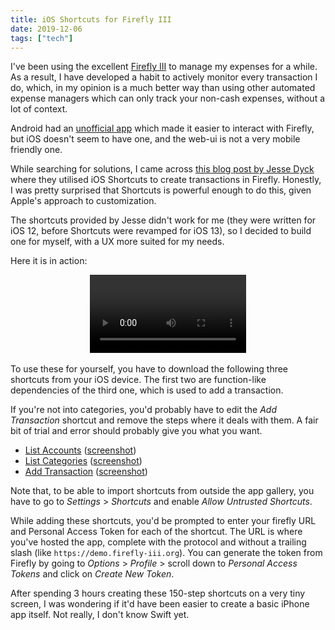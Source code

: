 ```yaml
---
title: iOS Shortcuts for Firefly III
date: 2019-12-06
tags: ["tech"]
---
```


I've been using the excellent [Firefly III][firefly] to manage my expenses for a while. As a result, I have developed a habit to actively monitor every transaction I do, which, in my opinion is a much better way than using other automated expense managers which can only track your non-cash expenses, without a lot of context.

Android had an [unofficial app][android-app] which made it easier to interact with Firefly, but iOS doesn't seem to have one, and the web-ui is not a very mobile friendly one.

While searching for solutions, I came across [this blog post by Jesse Dyck][jesse-blog] where they utilised iOS Shortcuts to create transactions in Firefly. Honestly, I was pretty surprised that Shortcuts is powerful enough to do this, given Apple's approach to customization.

The shortcuts provided by Jesse didn't work for me (they were written for iOS 12, before Shortcuts were revamped for iOS 13), so I decided to build one for myself, with a UX more suited for my needs.
<!--more-->

Here it is in action:
<br>
<center>
<video controls width="250">
  <source src="/images/firefly-ios-shortcuts/video.mp4"
            type="video/mp4">
  <a href="/media/examples/flower.mp4">Link</a>
</video>
</center>
<br>
To use these for yourself, you have to download the following three shortcuts from your iOS device. The first two are function-like dependencies of the third one, which is used to add a transaction.

If you're not into categories, you'd probably have to edit the _Add Transaction_ shortcut and remove the steps where it deals with them. A fair bit of trial and error should probably give you what you want.

- [List Accounts][list-accounts] ([screenshot][list-accounts-screenshot])
- [List Categories][list-categories] ([screenshot][list-categories-screenshot])
- [Add Transaction][add-transaction] ([screenshot][add-transaction-screenshot])

Note that, to be able to import shortcuts from outside the app gallery, you have to go to _Settings_ > _Shortcuts_ and enable _Allow Untrusted Shortcuts_.

While adding these shortcuts, you'd be prompted to enter your firefly URL and Personal Access Token for each of the shortcut. The URL is where you've hosted the app, complete with the protocol and without a trailing slash (like `https://demo.firefly-iii.org`). You can generate the token from Firefly by going to _Options_ > _Profile_ > scroll down to _Personal Access Tokens_ and click on _Create New Token_.

After spending 3 hours creating these 150-step shortcuts on a very tiny screen, I was wondering if it'd have been easier to create a basic iPhone app itself. Not really, I don't know Swift yet.

[firefly]: https://firefly-iii.org/
[android-app]: https://f-droid.org/en/packages/xyz.hisname.fireflyiii/
[jesse-blog]: https://www.jessedyck.me/2019/03/ios-shortcuts-firefly-iii/
[list-accounts]: https://www.icloud.com/shortcuts/aae6683ea5124212b3eebc10a187ba34
[list-categories]: https://www.icloud.com/shortcuts/e03cc6c24f4e4f6092a4cea2cc35ded0
[add-transaction]: https://www.icloud.com/shortcuts/876597bf952c44daaf01b3a28ca89512
[list-accounts-screenshot]: /images/firefly-ios-shortcuts/list-accounts-screenshot.jpg
[list-categories-screenshot]: /images/firefly-ios-shortcuts/list-categories-screenshot.jpg
[add-transaction-screenshot]: /images/firefly-ios-shortcuts/add-transaction-screenshot.jpg

